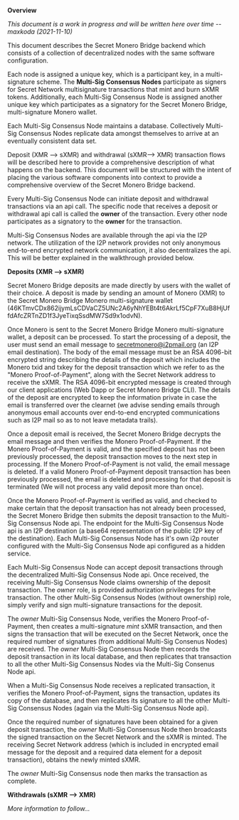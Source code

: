 **Overview**

*This document is a work in progress and will be written here over time -- maxkoda (2021-11-10)*

This document describes the Secret Monero Bridge backend which consists of a collection of decentralized nodes with the same software configuration.

Each node is assigned a unique key, which is a participant key, in a multi-signature scheme. The **Multi-Sig Consensus Nodes** participate as signers for 
Secret Network multisignature transactions that mint and burn sXMR tokens. Additionally, each Multi-Sig Consensus Node is assigned another unique key which
participates as a signatory for the Secret Monero Bridge, multi-signature Monero wallet.

Each Multi-Sig Consensus Node maintains a database. Collectively Multi-Sig Consensus Nodes replicate data amongst themselves to arrive at an eventually
consistent data set.

Deposit (XMR --> sXMR) and withdrawal (sXMR--> XMR) transaction flows will be described here to provide a comprehensive description of what happens on the
backend. This document will be structured with the intent of placing the various software components into context to provide a comprehensive overview of the 
Secret Monero Bridge backend.

Every Multi-Sig Consensus Node can initiate deposit and withdrawal transactions via an api call. The specific node that receives a deposit or withdrawal api call
is called the **owner** of the transaction. Every other node participates as a signatory to the **owner** for the transaction.

Multi-Sig Consensus Nodes are available through the api via the I2P network. The utilization of the I2P network provides not only anonymous end-to-end encrypted
network communication, it also decentralizes the api. This will be better explained in the walkthrough provided below.

**Deposits (XMR --> sXMR)**

Secret Monero Bridge deposits are made directly by users with the wallet of their choice. A deposit is made by sending an amount of Monero (XMR) to the Secret Monero Bridge Monero multi-signature wallet (46KTmvCDx862ijymLsCDVaCZ5UNc2A6yNhYEBt4t6AkrLf5CpF7XuB8HjUffdAfcZRTnZD1f3JyeTixqSsdMW7Sd9x1odvN).

Once Monero is sent to the Secret Monero Bridge Monero multi-signature wallet, a deposit can be processed. To start the processing of a deposit, the user must send an email message to secretmonero@i2pmail.org (an I2P email destination). The body of the email message must be an RSA 4096-bit encrypted string describing the details of the deposit which includes the Monero txid and txkey for the deposit transaction which we refer to as the "Monero Proof-of-Payment", along with the Secret Network address to receive the sXMR. The RSA 4096-bit encrypted message is created through our client applications (Web Dapp or Secret Monero Bridge CLI). The details of the deposit are encrypted to keep the information private in case the email is transferred over the clearnet (we advise sending emails through anonymous email accounts over end-to-end encrypted communications such as I2P mail so as to not leave metadata trails).

Once a deposit email is received, the Secret Monero Bridge decrypts the email message and then verifies the Monero Proof-of-Payment. If the Monero Proof-of-Payment is valid, and the specified deposit has not been previously processed, the deposit transaction moves to the next step in processing. If the Monero Proof-of-Payment is not valid, the email message is deleted. If a valid Monero Proof-of-Payment deposit transaction has been previously processed, the email is deleted and processing for that deposit is terminated (We will not process any valid deposit more than once).

Once the Monero Proof-of-Payment is verified as valid, and checked to make certain that the deposit transaction has not already been processed, the Secret Monero Bridge then submits the deposit transaction to the Multi-Sig Consensus Node api. The endpoint for the Multi-Sig Consensus Node api is an I2P destination (a base64 representation of the public I2P key of the destination). Each Multi-Sig Consensus Node has it's own i2p router configured with the Multi-Sig Consensus Node api configured as a hidden service.

Each Multi-Sig Consensus Node can accept deposit transactions through the decentralized Multi-Sig Consensus Node api. Once received, the receiving Multi-Sig Consensus Node claims ownership of the deposit transaction. The *owner* role, is provided authorization privileges for the transaction. The other Multi-Sig Consensus Nodes (without ownership) role, simply verify and sign multi-signature transactions for the deposit.

The *owner* Multi-Sig Consensus Node, verifies the Monero Proof-of-Payment, then creates a multi-signature *mint* sXMR transaction, and then signs the transaction that will be executed on the Secret Network, once the required number of signatures (from additional Multi-Sig Consenus Nodes) are received. The *owner* Multi-Sig Consensus Node then records the deposit transaction in its local database, and then replicates that transaction to all the other Multi-Sig Consensus Nodes via the Multi-Sig Consenus Node api.

When a Multi-Sig Consensus Node receives a replicated transaction, it verifies the Monero Proof-of-Payment, signs the transaction, updates its copy of the database, and then replicates its signature to all the other Multi-Sig Consensus Nodes (again via the Multi-Sig Consensus Node api).

Once the required number of signatures have been obtained for a given deposit transaction, the *owner* Multi-Sig Consensus Node then broadcasts the signed transaction on the Secret Network and the sXMR is minted. The receiving Secret Network address (which is included in encrypted email message for the deposit and a required data element for a deposit transaction), obtains the newly minted sXMR.

The *owner* Multi-Sig Consensus node then marks the transaction as complete.

**Withdrawals (sXMR --> XMR)**

*More information to follow...*
